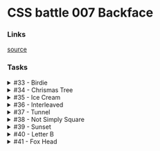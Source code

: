 # CSS battle 007 Backface

### Links
[source](https://cssbattle.dev/battle/7)

### Tasks

<details>
  <summary>#33 - Birdie</summary>

  [Task](https://cssbattle.dev/play/33)

    <p><p><p a>
    <style>
      * {
        margin: 0;
        background: #1A4341;
      }
      p {
        position: fixed;
        width: 75px;
        height: 150px;
        top: 75px;
        left: 125px;
        background: #998235;
        border-radius: 100px 0 0 100px;
      }
      p + p {
        width: 100px;
        height: 100px;
        top: 50px;
        left: 200px;
        background: #F3AC3C;
        border-radius: 0 100px 0 0;
      }
      [a] {
        width: 30px;
        height: 30px;
        top: 105px;
        left: 155px;
        background: #0B2429;
        border-radius: 50%;
      }
    </style>

</details>

<details>
  <summary>#34 - Chrismas Tree</summary>

  [Task](https://cssbattle.dev/play/34)

    <p><p a><p b>
    <style>
      body {
        background: #007065;
      }
      p {
        position: fixed;
        bottom: 21px;
        left: 75px;
        width: 250px;
        height: 100px;
        background: #FFEECF;
        border: solid 125px #007065;
        border-top: none;
        box-sizing: border-box;
        border-bottom-color: #00A79D;
        overflow: hidden;
        transform: rotateX(37deg);
      }
      [a] {
        bottom: 71px;
        border-bottom-color: #F5C181;
      }
      [b] {
        bottom: 121px;
        border-bottom-color: #FFEECF;
      }
    </style>

</details>

<details>
  <summary>#35 - Ice Cream</summary>

  [Task](https://cssbattle.dev/play/35)

    <p a><p b><p c>
    <style>
      body {
        margin: 50px 150px;
        background: #293462;
      }
      [a] {
        margin-bottom: 0;
        width: 100px;
        height: 150px;
        background: #FFF1C1;
        border-radius: 100px 100px 40px 40px;
      }
      [b], [c] {
        margin: 0 35px;
        height: 10px;
        width: 30px;
        background: #A64942;
      }
      [c] {
        height: 40px;
        border-radius: 0 0 10px 10px;
        background: #FE5F55;
      }
    </style>

</details>

<details>
  <summary>#36 - Interleaved</summary>

  [Task](https://cssbattle.dev/play/36)

    <p a><p><p a><p><p a>
    <style>
      body {
        margin: 0 25px;
        background: #1A4341;
        display: flex;
        justify-content: space-between;
      }
      p {
        margin: 0;
        width: 50px;
        height: 200px;
        background: #998235;
        border-radius: 0 0 50px 50px;
      }
      [a] {
        align-self: flex-end;
        transform: rotateX(180deg);
        background: #F3AC3C;
      }
    </style>

</details>

<details>
  <summary>#37 - Tunnel</summary>

  [Task](https://cssbattle.dev/play/37)

    <div><div a>
    <style>
      * {
        position: relative;
        width: 100%;
        height: 100%;
      }
      body {
        margin: 25px 75px;
        width: 250px;
        height: 250px;
        background: #243D83;
        box-shadow: 0 0 0 75px #6592CF;
      }
      div {
        top: 50px;
        left: 50px;
        width: 150px;
        height: 150px;
        transform: rotate(15deg);
        background: #6592CF;
      }
      [a] {
        top: 38px;
        left: 38px;
        width: 75px;
        height: 75px;
        background: #243D83;
      }
    </style>

</details>

<details>
  <summary>#38 - Not Simply Square</summary>

  [Task](https://cssbattle.dev/play/38)

    <p><p a><p b>
    <style>
      * {
        margin: 0;
        background: #293462;
      }
      p {
        width: 200px;
        height: 200px;
        background: #FFF1C1;
      }
      p {
        position: fixed;
        height: 200px;
        width: 300px;
        background: linear-gradient(#FE5F55 75%, 0, #A64942);
      }
      [a] {
        transform: rotate(-90deg);
        top: 50px;
        left: -50px;
      }
      [b] {
        width: 200px;
        background: #FFF1C1;
      }
    </style>

</details>

<details>
  <summary>#39 - Sunset</summary>

  [Task](https://cssbattle.dev/play/39)

    <div><p><div>
    <style>
      body {
        margin: 25px 75px;
        background: #1A4341;
      }
      * {
        position: absolute;
      }
      div {
        width: 250px;
        height: 250px;
        border-radius: 50%;
        overflow: hidden;
      }
      div > div {
        margin: 25px;
        width: 200px;
        height: 200px;
        border-radius: 50%;
        background: #998235;
      }
      p {
        margin-top: 55px;
        height: 140px;
        width: 100%;
        background: repeating-linear-gradient(#1A4341, #1A4341 20px, #F3AC3C 20px, #F3AC3C 40px);
        z-index: 1;
      }
    </style>

</details>

<details>
  <summary>#40 - Letter B</summary>

  [Task](https://cssbattle.dev/play/40)

    <div><p>
    <style>
      body {
        margin: 50px 100px;
        background: #6592CF;
      }
      div {
        height: 100%;
        background: #6592CF;
        border-radius: 0 50% 50%;
        box-shadow: inset 0 0 0 50px #243D83;
      }
      p {
        width: 50px;
        height: 100px;
        margin: 0 50px;
        background: #6592CF;
      }
    </style>

</details>

<details>
  <summary>#41 - Fox Head</summary>

  [Task](https://cssbattle.dev/play/41)

    <p a><p a><p b><p b>
    <style>
      * {
        margin: 0;
        background: #293462;
      }
      body {
        margin: 80px 150px;
      }
      [b] {
        position: fixed;
        width: 30px;
        height: 30px;
        border-radius: 50%;
        margin: 60px 15px;
      }
      [b] + [b] {
        left: 190px;
      }
      [a] {
        width: 50%;
        height: 100%;
        float: left;
        border-radius: 0 40px 0 0;
        box-shadow: inset 0 100px #FE5F55;
      }
      [a] + [a] {
        transform: rotateY(180deg);
      }
    </style>

</details>
